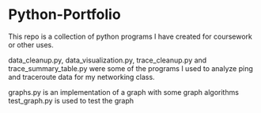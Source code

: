 # Python-Portfolio

This repo is a collection of python programs I have created for coursework or other uses. 

data_cleanup.py, data_visualization.py, trace_cleanup.py and trace_summary_table.py were some of the programs I used to analyze ping and traceroute data for my networking class. 

graphs.py is an implementation of a graph with some graph algorithms
test_graph.py is used to test the graph

